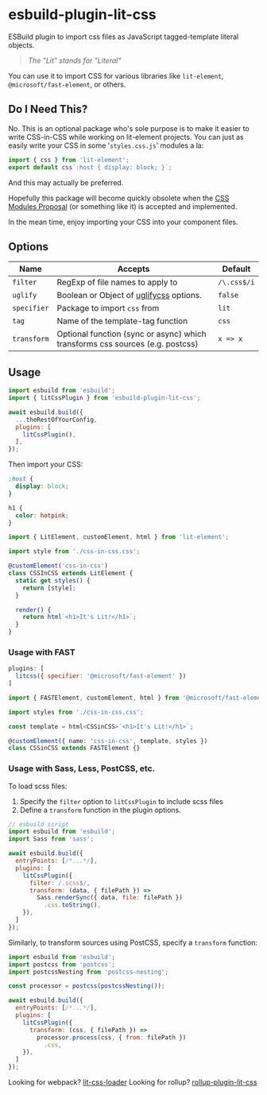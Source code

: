 # esbuild-plugin-lit-css

ESBuild plugin to import css files as JavaScript tagged-template literal objects.

> _The "Lit" stands for "Literal"_

You can use it to import CSS for various libraries like `lit-element`, `@microsoft/fast-element`, or others.

## Do I Need This?

No. This is an optional package who's sole purpose is to make it easier to write CSS-in-CSS while working on lit-element projects. You can just as easily write your CSS in some '`styles.css.js`' modules a la:

```js
import { css } from 'lit-element';
export default css`:host { display: block; }`;
```

And this may actually be preferred.

Hopefully this package will become quickly obsolete when the [CSS Modules Proposal](https://github.com/w3c/webcomponents/issues/759) (or something like it) is accepted and implemented.

In the mean time, enjoy importing your CSS into your component files.

## Options

| Name        | Accepts                                                                                | Default     |
| ----------- | -------------------------------------------------------------------------------------- | ----------- |
| `filter`    | RegExp of file names to apply to                                                       | `/\.css$/i` |
| `uglify`    | Boolean or Object of [uglifycss](https://www.npmjs.com/package/uglifycss#api) options. | `false`     |
| `specifier` | Package to import `css` from                                                           | `lit`       |
| `tag`       | Name of the template-tag function                                                      | `css`       |
| `transform` | Optional function (sync or async) which transforms css sources (e.g. postcss)          | `x => x`    |

## Usage

```js
import esbuild from 'esbuild';
import { litCssPlugin } from 'esbuild-plugin-lit-css';

await esbuild.build({
  ...theRestOfYourConfig,
  plugins: [
    litCssPlugin(),
  ],
});
```

Then import your CSS:

```css
:host {
  display: block;
}

h1 {
  color: hotpink;
}
```

```ts
import { LitElement, customElement, html } from 'lit-element';

import style from './css-in-css.css';

@customElement('css-in-css')
class CSSInCSS extends LitElement {
  static get styles() {
    return [style];
  }

  render() {
    return html`<h1>It's Lit!</h1>`;
  }
}
```

### Usage with FAST

```js
plugins: [
  litcss({ specifier: '@microsoft/fast-element' })
]
```

```ts
import { FASTElement, customElement, html } from '@microsoft/fast-element';

import styles from './css-in-css.css';

const template = html<CSSinCSS>`<h1>It's Lit!</h1>`;

@customElement({ name: 'css-in-css', template, styles })
class CSSinCSS extends FASTElement {}
```

### Usage with Sass, Less, PostCSS, etc.

To load scss files:

1. Specify the `filter` option to `litCssPlugin` to include scss files
1. Define a `transform` function in the plugin options.

```js
// esbuild script
import esbuild from 'esbuild';
import Sass from 'sass';

await esbuild.build({
  entryPoints: [/*...*/],
  plugins: [
    litCssPlugin({
      filter: /.scss$/,
      transform: (data, { filePath }) =>
        Sass.renderSync({ data, file: filePath })
          .css.toString(),
    }),
  ]
});
```

Similarly, to transform sources using PostCSS, specify a `transform` function:

```js
import esbuild from 'esbuild';
import postcss from 'postcss';
import postcssNesting from 'postcss-nesting';

const processor = postcss(postcssNesting());

await esbuild.build({
  entryPoints: [/*...*/],
  plugins: [
    litCssPlugin({
      transform: (css, { filePath }) =>
        processor.process(css, { from: filePath })
          .css,
    }),
  ]
});
```

Looking for webpack? [lit-css-loader](../lit-css-loader)
Looking for rollup? [rollup-plugin-lit-css](../rollup-plugin-lit-css)
